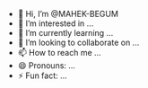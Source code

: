 - 👋 Hi, I’m @MAHEK-BEGUM
- 👀 I’m interested in ...
- 🌱 I’m currently learning ...
- 💞️ I’m looking to collaborate on ...
- 📫 How to reach me ...
- 😄 Pronouns: ...
- ⚡ Fun fact: ...

<!---
MAHEK-BEGUM/MAHEK-BEGUM is a ✨ special ✨ repository because its `README.md` (this file) appears on your GitHub profile.
You can click the Preview link to take a look at your changes.
--->

